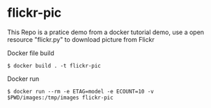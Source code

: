 # flickr-pic

This Repo is a pratice demo from a docker tutorial demo, use a open resource "flickr.py" to download picture from Flickr

Docker file build

`$ docker build . -t flickr-pic`

Docker run

`$ docker run --rm -e ETAG=model -e ECOUNT=10 -v $PWD/images:/tmp/images flickr-pic`
